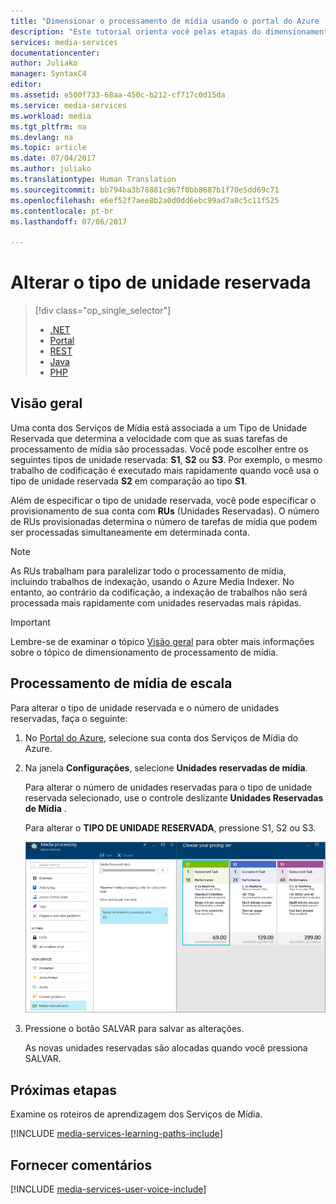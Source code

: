 ```yaml
---
title: "Dimensionar o processamento de mídia usando o portal do Azure | Microsoft Docs"
description: "Este tutorial orienta você pelas etapas do dimensionamento do processamento de mídia usando o portal do Azure."
services: media-services
documentationcenter: 
author: Juliako
manager: SyntaxC4
editor: 
ms.assetid: e500f733-68aa-450c-b212-cf717c0d15da
ms.service: media-services
ms.workload: media
ms.tgt_pltfrm: na
ms.devlang: na
ms.topic: article
ms.date: 07/04/2017
ms.author: juliako
ms.translationtype: Human Translation
ms.sourcegitcommit: bb794ba3b78881c967f0bb8687b1f70e5dd69c71
ms.openlocfilehash: e6ef52f7aee8b2a0d0dd6ebc99ad7a8c5c11f525
ms.contentlocale: pt-br
ms.lasthandoff: 07/06/2017

---
```

# <a name="change-the-reserved-unit-type"></a>Alterar o tipo de unidade reservada
> [!div class="op_single_selector"]
> * [.NET](media-services-dotnet-encoding-units.md)
> * [Portal](media-services-portal-scale-media-processing.md)
> * [REST](https://docs.microsoft.com/rest/api/media/operations/encodingreservedunittype)
> * [Java](https://github.com/southworkscom/azure-sdk-for-media-services-java-samples)
> * [PHP](https://github.com/Azure/azure-sdk-for-php/tree/master/examples/MediaServices)
> 
> 

## <a name="overview"></a>Visão geral

Uma conta dos Serviços de Mídia está associada a um Tipo de Unidade Reservada que determina a velocidade com que as suas tarefas de processamento de mídia são processadas. Você pode escolher entre os seguintes tipos de unidade reservada: **S1**, **S2** ou **S3**. Por exemplo, o mesmo trabalho de codificação é executado mais rapidamente quando você usa o tipo de unidade reservada **S2** em comparação ao tipo **S1**.

Além de especificar o tipo de unidade reservada, você pode especificar o provisionamento de sua conta com **RUs** (Unidades Reservadas). O número de RUs provisionadas determina o número de tarefas de mídia que podem ser processadas simultaneamente em determinada conta.

>[!NOTE]
>As RUs trabalham para paralelizar todo o processamento de mídia, incluindo trabalhos de indexação, usando o Azure Media Indexer. No entanto, ao contrário da codificação, a indexação de trabalhos não será processada mais rapidamente com unidades reservadas mais rápidas.

> [!IMPORTANT]
> Lembre-se de examinar o tópico [Visão geral](media-services-scale-media-processing-overview.md) para obter mais informações sobre o tópico de dimensionamento de processamento de mídia.
> 
> 

## <a name="scale-media-processing"></a>Processamento de mídia de escala
Para alterar o tipo de unidade reservada e o número de unidades reservadas, faça o seguinte:

1. No [Portal do Azure](https://portal.azure.com/), selecione sua conta dos Serviços de Mídia do Azure.
2. Na janela **Configurações**, selecione **Unidades reservadas de mídia**.
   
    Para alterar o número de unidades reservadas para o tipo de unidade reservada selecionado, use o controle deslizante **Unidades Reservadas de Mídia** .
   
    Para alterar o **TIPO DE UNIDADE RESERVADA**, pressione S1, S2 ou S3.
   
    ![Página processadores](./media/media-services-portal-scale-media-processing/media-services-scale-media-processing.png)
3. Pressione o botão SALVAR para salvar as alterações.
   
    As novas unidades reservadas são alocadas quando você pressiona SALVAR.

## <a name="next-steps"></a>Próximas etapas
Examine os roteiros de aprendizagem dos Serviços de Mídia.

[!INCLUDE [media-services-learning-paths-include](../../includes/media-services-learning-paths-include.md)]

## <a name="provide-feedback"></a>Fornecer comentários
[!INCLUDE [media-services-user-voice-include](../../includes/media-services-user-voice-include.md)]


